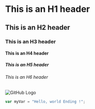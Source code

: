 # This is an H1 header
## This is an H2 header
### This is an H3 header
#### This is an H4 header
##### This is an H5 header
###### This is an H6 header

![GitHub Logo](https://github.githubassets.com/images/modules/logos_page/GitHub-Mark.png)

 ``` javascript
var myVar = "Hello, world Ending !";
``` 

